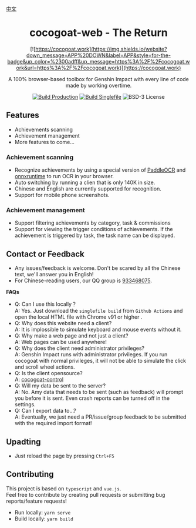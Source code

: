 [中文](README.md)
<div align="center">

# cocogoat-web - The Return
[![https://cocogoat.work](https://img.shields.io/website?down_message=APP%20DOWN&label=APP&style=for-the-badge&up_color=%2300adff&up_message=https%3A%2F%2Fcocogoat.work&url=https%3A%2F%2Fcocogoat.work)](https://cocogoat.work)

A 100% browser-based toolbox for Genshin Impact with every line of code made by working overtime.

[![Build Production](https://img.shields.io/github/workflow/status/YuehaiTeam/cocogoat/Build%20Production?style=for-the-badge)](https://github.com/YuehaiTeam/cocogoat-web/actions/workflows/build-production.yml)
[![Build Singlefile](https://img.shields.io/github/workflow/status/YuehaiTeam/cocogoat/Build%20SingleFile?label=SINGLEFILE&style=for-the-badge)](https://github.com/YuehaiTeam/cocogoat-web/actions/workflows/build-production.yml)
![BSD-3 License](https://img.shields.io/github/license/YuehaiTeam/cocogoat?style=for-the-badge)

</div>

## Features
 - Achievements scanning
 - Achievement management
 - More features to come...

### Achievement scanning
 - Recognize achievements by using a special version of [PaddleOCR](https://github.com/PaddlePaddle/PaddleOCR) and [onnxruntime](https://onnx.ai) to run OCR in your browser.
 - Auto switching by running a clien that is only 140K in size.
 - Chinese and English are currently supported for recognition.
 - Support for mobile phone screenshots.

### Achievement management
- Support filtering achievements by category, task & commissions
- Support for viewing the trigger conditions of achievements. If the achievement is triggered by task, the task name can be displayed.

## Contact or Feedback
 - Any issues/feedback is welcome. Don't be scared by all the Chinese text, we'll answer you in English!
 - For Chinese-reading users, our QQ group is [933468075](https://jq.qq.com/?_wv=1027&k=Pl2MFHcA).

**FAQs**
 - Q: Can I use this locally？  
   A: Yes. Just download the `singlefile build` from `Github Actions` and open the local HTML file with Chrome v91 or higher .
 - Q: Why does this website need a client?  
   A: It is implossible to simulate keyboard and mouse events without it.
 - Q: Why make a web page and not just a client?  
   A: Web pages can be used anywhere!
 - Q: Why does the client need administrator privileges?  
   A: Genshin Impact runs with administrator privileges. If you run cocogoat with normal privileges, it will not be able to simulate the click and scroll wheel actions.
 - Q: Is the client opensource?  
   A: [cocogoat-control](https://github.com/YuehaiTeam/cocogoat-control)
 - Q: Will my data be sent to the server?  
   A: No. Amy data that needs to be sent (such as feedback) will prompt you before it is sent. Even crash reports can be turned off in the settings.
 - Q: Can I export data to...?  
   A: Eventually, we just need a PR/issue/group feedback to be submitted with the required import format!

## Upadting
 - Just reload the page by pressing `Ctrl+F5`

## Contributing
This project is based on `typescript` and `vue.js`.  
Feel free to contribute by creating pull requests or submitting bug reports/feature requests!

 - Run locally: `yarn serve`
 - Build locally: `yarn build`
